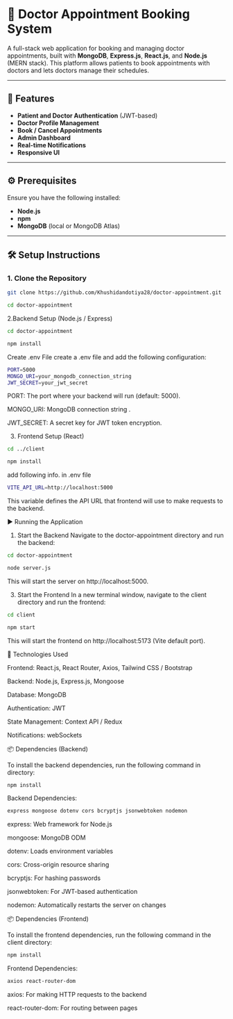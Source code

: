 # 🏥 Doctor Appointment Booking System

A full-stack web application for booking and managing doctor appointments, built with **MongoDB**, **Express.js**, **React.js**, and **Node.js** (MERN stack). This platform allows patients to book appointments with doctors and lets doctors manage their schedules.

---

## 🚀 Features

- **Patient and Doctor Authentication** (JWT-based)
- **Doctor Profile Management**
- **Book / Cancel Appointments**
- **Admin Dashboard** 
- **Real-time Notifications** 
- **Responsive UI**

---

## ⚙️ Prerequisites

Ensure you have the following installed:

- **Node.js** 
- **npm**
- **MongoDB** (local or MongoDB Atlas)

---

## 🛠️ Setup Instructions

### 1. Clone the Repository

```bash
git clone https://github.com/Khushidandotiya28/doctor-appointment.git
```
```bash
cd doctor-appointment
```

2.Backend Setup (Node.js / Express)
```bash
cd doctor-appointment
```
```bash
npm install
```

Create .env File 
create a .env file and add the following configuration:
```bash
PORT=5000
MONGO_URI=your_mongodb_connection_string
JWT_SECRET=your_jwt_secret
```
PORT: The port where your backend will run (default: 5000).


MONGO_URI: MongoDB connection string .


JWT_SECRET: A secret key for JWT token encryption.

3. Frontend Setup (React)
```bash
cd ../client
```
```bash
npm install
```
add following info. in .env file
```bash
VITE_API_URL=http://localhost:5000
```
This variable defines the API URL that frontend will use to make requests to the backend.


▶️ Running the Application
1. Start the Backend
Navigate to the doctor-appointment directory and run the backend:
```bash
cd doctor-appointment
```
```bash
node server.js
```
This will start the server on http://localhost:5000.

3. Start the Frontend
In a new terminal window, navigate to the client directory and run the frontend:
```bash
cd client
```
```bash
npm start
```
This will start the frontend on http://localhost:5173 (Vite default port).


🧩 Technologies Used


Frontend: React.js, React Router, Axios, Tailwind CSS / Bootstrap


Backend: Node.js, Express.js, Mongoose


Database: MongoDB


Authentication: JWT


State Management: Context API / Redux 


Notifications: webSockets


📦 Dependencies (Backend)

To install the backend dependencies, run the following command in directory:
```bash
npm install
```

Backend Dependencies:
```bash
express mongoose dotenv cors bcryptjs jsonwebtoken nodemon
```

express: Web framework for Node.js


mongoose: MongoDB ODM


dotenv: Loads environment variables


cors: Cross-origin resource sharing


bcryptjs: For hashing passwords


jsonwebtoken: For JWT-based authentication


nodemon: Automatically restarts the server on changes


📦 Dependencies (Frontend)


To install the frontend dependencies, run the following command in the client directory:
```bash
npm install
```


Frontend Dependencies:
```bash
axios react-router-dom
```

axios: For making HTTP requests to the backend


react-router-dom: For routing between pages
